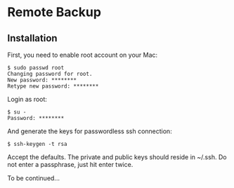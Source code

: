 # Remote Backup #

## Installation ##

First, you need to enable root account on your Mac:

```
$ sudo passwd root
Changing password for root.
New password: ********
Retype new password: ********
```

Login as root:

```
$ su -
Password: ********
```

And generate the keys for passwordless ssh connection:

```
$ ssh-keygen -t rsa
```

Accept the defaults. The private and public keys should reside in ~/.ssh. Do not enter a passphrase, just hit enter twice.



To be continued...